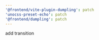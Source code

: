 ```yaml
---
'@frontend/vite-plugin-dumpling': patch
'unocss-preset-echo': patch
'@frontend/dumpling': patch
---
```


add transition
